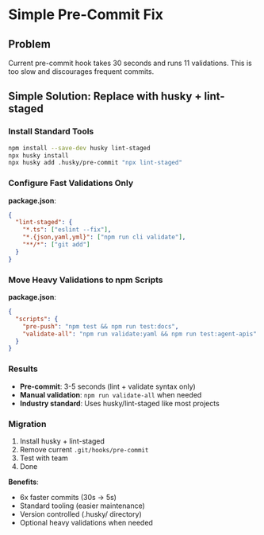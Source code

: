 # Simple Pre-Commit Fix

## Problem
Current pre-commit hook takes 30 seconds and runs 11 validations. This is too slow and discourages frequent commits.

## Simple Solution: Replace with husky + lint-staged

### Install Standard Tools
```bash
npm install --save-dev husky lint-staged
npx husky install
npx husky add .husky/pre-commit "npx lint-staged"
```

### Configure Fast Validations Only
**package.json**:
```json
{
  "lint-staged": {
    "*.ts": ["eslint --fix"],
    "*.{json,yaml,yml}": ["npm run cli validate"],
    "**/*": ["git add"]
  }
}
```

### Move Heavy Validations to npm Scripts
**package.json**:
```json
{
  "scripts": {
    "pre-push": "npm test && npm run test:docs",
    "validate-all": "npm run validate:yaml && npm run test:agent-apis"
  }
}
```

### Results
- **Pre-commit**: 3-5 seconds (lint + validate syntax only)
- **Manual validation**: `npm run validate-all` when needed
- **Industry standard**: Uses husky/lint-staged like most projects

### Migration
1. Install husky + lint-staged
2. Remove current `.git/hooks/pre-commit` 
3. Test with team
4. Done

**Benefits**:
- 6x faster commits (30s → 5s)
- Standard tooling (easier maintenance)
- Version controlled (.husky/ directory)
- Optional heavy validations when needed